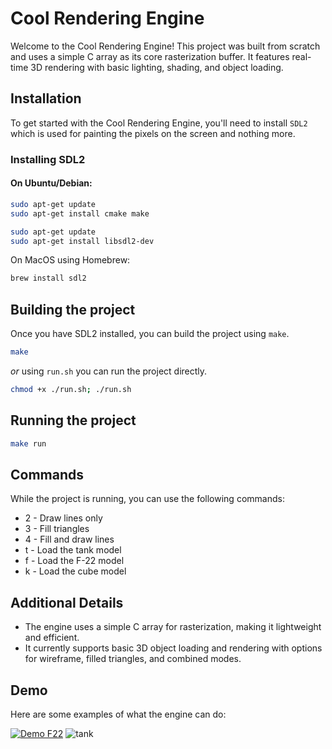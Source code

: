 # Cool Rendering Engine

Welcome to the Cool Rendering Engine! This project was built from scratch and uses a simple C array as its core rasterization buffer. It features real-time 3D rendering with basic lighting, shading, and object loading.

## Installation

To get started with the Cool Rendering Engine, you'll need to install `SDL2` which is used for painting the pixels on the screen and nothing more.


### Installing SDL2

#### On Ubuntu/Debian:

```sh
sudo apt-get update
sudo apt-get install cmake make
```

```sh
sudo apt-get update
sudo apt-get install libsdl2-dev
```

On MacOS using Homebrew:
```sh
brew install sdl2
```

## Building the project

Once you have SDL2 installed, you can build the project using `make`.
```sh
make
```

*or* using `run.sh` you can run the project directly.

```sh
chmod +x ./run.sh; ./run.sh
```


## Running the project

```sh
make run
```

## Commands
While the project is running, you can use the following commands:

- 2 - Draw lines only
- 3 - Fill triangles
- 4 - Fill and draw lines
- t - Load the tank model
- f - Load the F-22 model
- k - Load the cube model

## Additional Details

- The engine uses a simple C array for rasterization, making it lightweight and efficient.
- It currently supports basic 3D object loading and rendering with options for wireframe, filled triangles, and combined modes.

## Demo

Here are some examples of what the engine can do:

[![Demo F22](https://github.com/rodrigo0345/c_renderer/blob/main/assets/f22-shading.png)](https://github.com/rodrigo0345/c_renderer/blob/main/assets/f22.mov)
![tank](https://github.com/rodrigo0345/c_renderer/blob/main/assets/tank.png)
